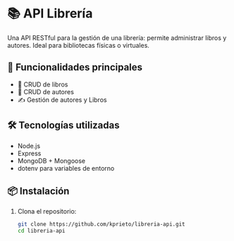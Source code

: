 # 📚 API Librería

Una API RESTful para la gestión de una librería: permite administrar libros y autores. 
Ideal para bibliotecas físicas o virtuales.

## 🚀 Funcionalidades principales

- 📖 CRUD de libros
- 📖 CRUD de autores
- ✍️ Gestión de autores y Libros

## 🛠️ Tecnologías utilizadas

- Node.js
- Express
- MongoDB + Mongoose
- dotenv para variables de entorno

## 📦 Instalación

1. Clona el repositorio:
   ```bash
   git clone https://github.com/kprieto/libreria-api.git
   cd libreria-api
